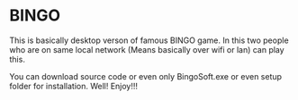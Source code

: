 # BINGO
This is basically desktop verson of famous BINGO game. In this two people who are on same local network (Means basically over wifi or lan) can play this. 

You can download source code or even only BingoSoft.exe or even setup folder for installation. Well! Enjoy!!!
